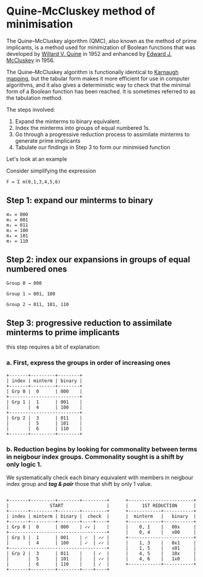 # Quine-McCluskey method of minimisation

The Quine–McCluskey algorithm (QMC), also known as the method of prime implicants, is a method used for minimization of Boolean functions that was developed by [Willard V. Quine](https://en.wikipedia.org/wiki/Willard_Van_Orman_Quine) in 1952 and enhanced by [Edward J. McCluskey](https://en.wikipedia.org/wiki/Edward_J._McCluskey) in 1956.

The Quine–McCluskey algorithm is functionally identical to [Karnaugh mapping](https://en.wikipedia.org/wiki/Karnaugh_map), but the tabular form makes it more efficient for use in computer algorithms, and it also gives a deterministic way to check that the minimal form of a Boolean function has been reached. It is sometimes referred to as the tabulation method.

The steps involved:

1. Expand the minterms to binary equivalent.
2. Index the minterms into groups of equal numbered 1s.
3. Go through a progressive reduction process to assimilate minterms to generate prime implicants
4. Tabulate our findings in Step 3 to form our minimised function

Let's look at an example

Consider simplifying the expression

```
F = Σ m(0,1,3,4,5,6)
```

## Step 1: expand our minterms to binary

```
m₀ = 000
m₁ = 001
m₂ = 011
m₃ = 100
m₄ = 101
m₅ = 110
```

## Step 2: index our expansions in groups of equal numbered ones

```
Group 0 → 000

Group 1 → 001, 100

Group 2 → 011, 101, 110
```

## Step 3: progressive reduction to assimilate minterms to prime implicants

this step requires a bit of explanation:

### a. First, express the groups in order of increasing ones

```
+-------+---------+--------+
| index | minterm | binary |
+-------+---------+--------+
| Grp 0 |  0      | 000    |
+--------------------------+
| Grp 1 |  1      | 001    |
|       |  4      | 100    |
+--------------------------+
| Grp 2 |  3      | 011    |
|       |  5      | 101    |
|       |  6      | 110    |
+-------+---------+--------+
```

### b. Reduction begins by looking for commonality between terms in neigbour index groups. Commonality sought is a shift by only logic 1.

We systematically check each binary equivalent with members in neigbour index group and **_tag & pair_** those that shift by only 1 value.

```

+-------+---------+--------+---------+      +------------------------+
|               START                |      |     1ST REDUCTION      |
+-------+---------+--------+---------+      +------------+-----------+
| index | minterm | binary |  check  |      |  minterm   |   binary  |
+-------+---------+--------+----+----+      +------------+-----------+
| Grp 0 |  0      | 000    | ✓✓ |    |      |    0, 1    |   00x     |
+------------------------------------+      |    0, 4    |   x00     |
| Grp 1 |  1      | 001    | ✓  | ✓✓ |      +------------------------+
|       |  4      | 100    | ✓  | ✓✓ |      |    1, 3    |   0x1     |
+------------------------------------+      |    1, 5    |   x01     |
| Grp 2 |  3      | 011    |    | ✓  |      |    4, 5    |   10x     |
|       |  5      | 101    |    | ✓✓ |      |    4, 6    |   1x0     |
|       |  6      | 110    |    | ✓  |      +------------+-----------+
+-------+---------+--------+----+----+
```

